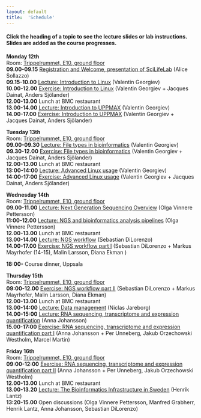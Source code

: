 ```yaml
---
layout: default
title:  'Schedule'
---
```


#### Click the heading of a topic to see the lecture slides or lab instructions. Slides are added as the course progresses.

**Monday 12th**  
Room: [Trippelrummet, E10, ground floor](../common/images/bmc_map.jpg)  
**09.00-09.15** [Registration and Welcome, presentation of SciLifeLab](slides/Staaf_Intro_NGS_data_Ua_VT17_170123.pdf) (Alice Sollazzo)  
**09.15-10.00** [Lecture: Introduction to Linux](slides/linux-tutorial.pdf) (Valentin Georgiev)  
**10.00-12.00** [Exercise: Introduction to Linux](labs/linux-intro) (Valentin Georgiev + Jacques Dainat, Anders Sjölander)  
**12.00-13.00** Lunch at BMC restaurant  
**13.00-14.00** [Lecture: Introduction to UPPMAX](slides/UPPMAX-tutorial.pdf) (Valentin Georgiev)  
**14.00-17.00** [Exercise: Introduction to UPPMAX](labs/uppmax-intro) (Valentin Georgiev + Jacques Dainat, Anders Sjölander)  

**Tuesday 13th**  
Room: [Trippelrummet, E10, ground floor](../common/images/bmc_map.jpg)  
**09.00-09.30** [Lecture: File types in bioinformatics](slides/file_types.pdf) (Valentin Georgiev)  
**09.30-12.00** [Exercise: File types in bioinformatics](labs/filetypes) (Valentin Georgiev + Jacques Dainat, Anders Sjölander)  
**12.00-13.00** Lunch at BMC restaurant  
**13:00-14:00** [Lecture: Advanced Linux usage](slides/advanced_linux.pdf) (Valentin Georgiev)  
**14:00-17:00** [Exercise: Advanced Linux usage](labs/loops_lab) (Valentin Georgiev + Jacques Dainat, Anders Sjölander)  

**Wednesday 14th**  
Room: [Trippelrummet, E10, ground floor](../common/images/bmc_map.jpg)  
**09.00-11.00** [Lecture: Next Generation Sequencing Overview](slides/Sequencing_OVP2017_d.pdf) (Olga Vinnere Pettersson)  
**11:00-12.00** [Lecture: NGS and bioinformatics analysis pipelines](slides/SciLife_Bioinfo_course_may2017_AA.pdf) (Olga Vinnere Pettersson)  
**12.00-13.00** Lunch at BMC restaurant  
**13.00-14.00** [Lecture: NGS workflow](slides/NGS_workflow.pdf) (Sebastian DiLorenzo)  
**14.00-17.00** [Exercise: NGS workflow part I](labs/NGS_workflow) (Sebastian DiLorenzo + Markus Mayrhofer (14-15), Malin Larsson, Diana Ekman )  

**18:00-** Course dinner, Uppsala

**Thursday 15th**  
Room: [Trippelrummet, E10, ground floor](../common/images/bmc_map.jpg)  
**09:00-12.00** [Exercise: NGS workflow part II](labs/NGS_workflow) (Sebastian DiLorenzo + Markus Mayrhofer, Malin Larsson, Diana Ekman)  
**12.00-13.00** Lunch at BMC restaurant  
**13.00-14:00** [Lecture: Data management](slides/Data%20management%20for%20NGS%20course.pdf) (Niclas Jareborg)  
**14.00-15:00** [Lecture: RNA sequencing, transcriptome and expression quantification](slides/rnaseq.pdf) (Anna Johansson)  
**15.00-17:00** [Exercise: RNA sequencing, transcriptome and expression quantification part I](labs/rnaseq_161129) (Anna Johansson + Per Unneberg, Jakub Orzechowski Westholm, Marcel Martin)  

**Friday 16th**  
Room: [Trippelrummet, E10, ground floor](../common/images/bmc_map.jpg)  
**09:00-12:00** [Exercise: RNA sequencing, transcriptome and expression quantification part II](labs/rnaseq_161129) (Anna Johansson + Per Unneberg, Jakub Orzechowski Westholm)  
**12.00-13.00** Lunch at BMC restaurant  
**13.00-13.20** [Lecture: The Bioinformatics Infrastructure in Sweden](slides/NBIS.pdf) (Henrik Lantz)    
**13:20-15.00** Open discussions (Olga Vinnere Pettersson, Manfred Grabherr, Henrik Lantz, Anna Johansson, Sebastian DiLorenzo)  

